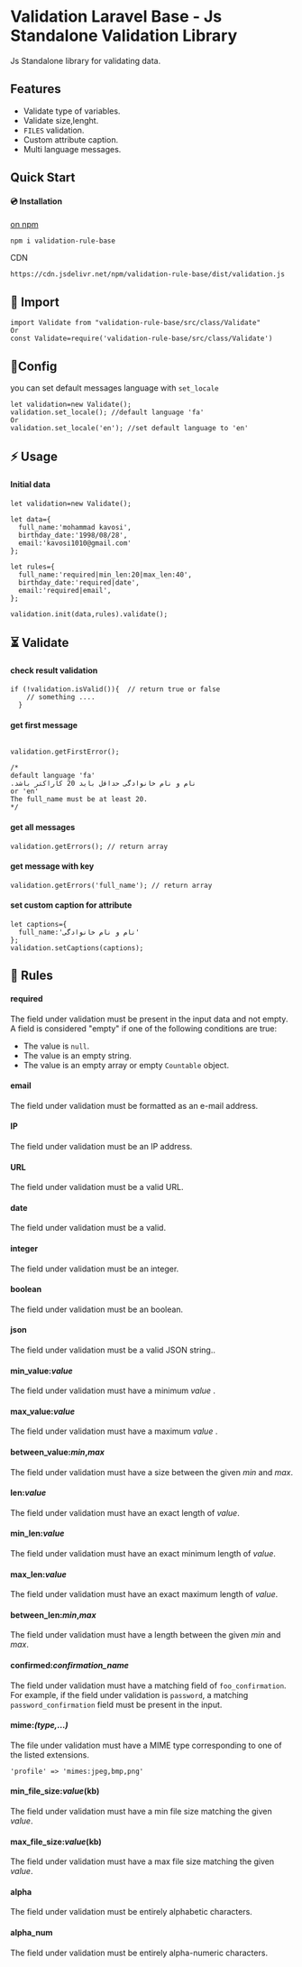 # Validation Laravel Base - Js Standalone Validation Library
Js Standalone library for validating data.
## Features

-   Validate type of variables.
-   Validate size,lenght.
-   `FILES` validation.
-   Custom attribute caption.
-  Multi language messages.

## Quick Start
#### 💿 Installation
[on npm](https://www.npmjs.com/package/validation-rule-base)
```
npm i validation-rule-base
```
CDN
```
https://cdn.jsdelivr.net/npm/validation-rule-base/dist/validation.js
```

## 🚀 Import
```
import Validate from "validation-rule-base/src/class/Validate"
Or
const Validate=require('validation-rule-base/src/class/Validate')
```
## 📝Config
you can set default messages language with ```set_locale```
```
let validation=new Validate();
validation.set_locale(); //default language 'fa'
Or
validation.set_locale('en'); //set default language to 'en'
```

## ⚡ Usage
#### Initial data
```
let validation=new Validate();

let data={
  full_name:'mohammad kavosi',
  birthday_date:'1998/08/28',
  email:'kavosi1010@gmail.com'
};

let rules={
  full_name:'required|min_len:20|max_len:40',
  birthday_date:'required|date',
  email:'required|email',
};

validation.init(data,rules).validate();
```

## ⏳ Validate
#### check result validation
```
if (!validation.isValid()){  // return true or false
	// something ....
  }
  ```

  #### get first message
  ```

  validation.getFirstError();

  /*
default language 'fa'
.نام و نام خانوادگی حداقل باید 20 کاراکتر باشد
or 'en'
The full_name must be at least 20.
*/
  ```
#### get all messages
```
validation.getErrors(); // return array
```
#### get  message with key
```
validation.getErrors('full_name'); // return array

```
#### set custom caption for attribute
```
let captions={
  full_name:'نام و نام خانوادگی'
};
validation.setCaptions(captions);
```

## 🎁 Rules
#### required
The field under validation must be present in the input data and not empty. A field is considered "empty" if one of the following conditions are true:
-   The value is `null`.
-   The value is an empty string.
-   The value is an empty array or empty `Countable` object.


#### email
The field under validation must be formatted as an e-mail address.
#### IP
The field under validation must be an IP address.
#### URL
The field under validation must be a valid URL.
#### date
The field under validation must be a valid.
#### integer
The field under validation must be an integer.
#### boolean
The field under validation must be an boolean.
#### json
The field under validation must be a valid JSON string..
#### min_value:_value_
The field under validation must have a minimum _value_ .
#### max_value:_value_
The field under validation must have a maximum _value_ .
#### between_value:_min_,_max_
The field under validation must have a size between the given _min_ and _max_.
#### len:_value_
The field under validation must have an exact length of _value_.
#### min_len:_value_
The field under validation must have an exact minimum length of _value_.
#### max_len:_value_
The field under validation must have an exact maximum length of _value_.
#### between_len:_min_,_max_
The field under validation must have a length between the given _min_ and _max_.
#### confirmed:_confirmation_name_
The field under validation must have a matching field of `foo_confirmation`. For example, if the field under validation is `password`, a matching `password_confirmation` field must be present in the input.
#### mime:_(type,...)_
The file under validation must have a MIME type corresponding to one of the listed extensions.
```
'profile' => 'mimes:jpeg,bmp,png'
```
#### min_file_size:_value_(kb)
The field under validation must have a min file size matching the given _value_.
#### max_file_size:_value_(kb)
The field under validation must have a max file size matching the given _value_.
#### alpha
The field under validation must be entirely alphabetic characters.
#### alpha_num
The field under validation must be entirely alpha-numeric characters.
